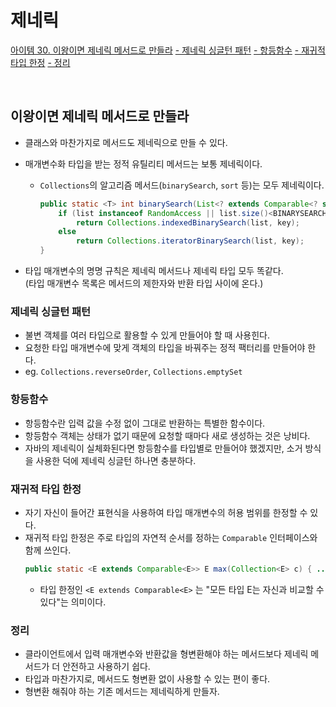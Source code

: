 # 제네릭

[아이템 30. 이왕이면 제네릭 메서드로 만들라](#이왕이면-제네릭-메서드로-만들라)
[- 제네릭 싱글턴 패턴](#제네-싱글턴-패턴)
[- 항등함수](#항등함수)
[- 재귀적 타입 한정](#재귀적-타입-한정)
[- 정리](#정리)

<br>

## 이왕이면 제네릭 메서드로 만들라
- 클래스와 마찬가지로 메서드도 제네릭으로 만들 수 있다.
- 매개변수화 타입을 받는 정적 유틸리티 메서드는 보통 제네릭이다.
  - `Collections`의 알고리즘 메서드(`binarySearch`, `sort` 등)는 모두 제네릭이다.
    ```java
    public static <T> int binarySearch(List<? extends Comparable<? super T>> list, T key) {
        if (list instanceof RandomAccess || list.size()<BINARYSEARCH_THRESHOLD)
            return Collections.indexedBinarySearch(list, key);
        else
            return Collections.iteratorBinarySearch(list, key);
    }
    ```

- 타입 매개변수의 명명 규칙은 제네릭 메서드나 제네릭 타입 모두 똑같다.  
  (타입 매개변수 목록은 메서드의 제한자와 반환 타입 사이에 온다.)


### 제네릭 싱글턴 패턴
- 불변 객체를 여러 타입으로 활용할 수 있게 만들어야 할 때 사용힌다.
- 요청한 타입 매개변수에 맞게 객체의 타입을 바꿔주는 정적 팩터리를 만들어야 한다.
- eg. `Collections.reverseOrder`, `Collections.emptySet`


### 항등함수
- 항등함수란 입력 값을 수정 없이 그대로 반환하는 특별한 함수이다.
- 항등함수 객체는 상태가 없기 때문에 요청할 때마다 새로 생성하는 것은 낭비다.
- 자바의 제네릭이 실체화된다면 항등함수를 타입별로 만들어야 했겠지만, 소거 방식을 사용한 덕에 제네릭 싱글턴 하나면 충분하다.


### 재귀적 타입 한정
- 자기 자신이 들어간 표현식을 사용하여 타입 매개변수의 허용 범위를 한정할 수 있다.
- 재귀적 타입 한정은 주로 타입의 자연적 순서를 정하는 `Comparable` 인터페이스와 함께 쓰인다.
  ```java
  public static <E extends Comparable<E>> E max(Collection<E> c) { ... }
  ```
  - 타입 한정인 `<E extends Comparable<E>` 는 "모든 타입 E는 자신과 비교할 수 있다"는 의미이다.


### 정리
- 클라이언트에서 입력 매개변수와 반환값을 형변환해야 하는 메서드보다 제네릭 메서드가 더 안전하고 사용하기 쉽다.
- 타입과 마찬가지로, 메서드도 형변환 없이 사용할 수 있는 편이 좋다.
- 형변환 해줘야 하는 기존 메서드는 제네릭하게 만들자.


<br>

